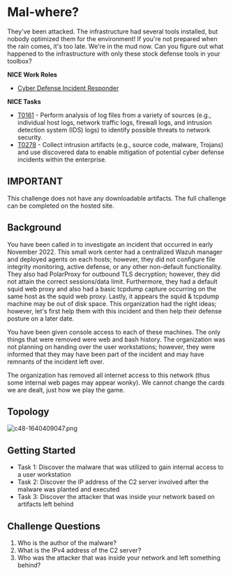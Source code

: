 # Mal-where?

They've been attacked. The infrastructure had several tools installed, but nobody optimized them for the environment! If you're not prepared when the rain comes, it's too late. We're in the mud now. Can you figure out what happened to the infrastructure with only these stock defense tools in your toolbox?

**NICE Work Roles** 

- [Cyber Defense Incident Responder](https://niccs.cisa.gov/workforce-development/nice-framework/work-roles/cyber-defense-incident-responder)

**NICE Tasks**

- [T0161](https://niccs.cisa.gov/workforce-development/nice-framework/tasks/t0161) - Perform analysis of log files from a variety of sources (e.g., individual host logs, network traffic logs, firewall logs, and intrusion detection system (IDS) logs) to identify possible threats to network security.
- [T0278](https://niccs.cisa.gov/workforce-development/nice-framework/tasks/t0278) - Collect intrusion artifacts (e.g., source code, malware, Trojans) and use discovered data to enable mitigation of potential cyber defense incidents within the enterprise.

## IMPORTANT

This challenge does not have any downloadable artifacts. The full challenge can be completed on the hosted site.

## Background

You have been called in to investigate an incident that occurred in early November 2022. This small work center had a centralized Wazuh manager and deployed agents on each hosts; however, they did not configure file integrity monitoring, active defense, or any other non-default functionality. They also had PolarProxy for outbound TLS decryption; however, they did not attain the correct sessions/data limit. Furthermore, they had a default squid web proxy and also had a basic tcpdump capture occurring on the same host as the squid web proxy. Lastly, it appears the squid & tcpdump machine may be out of disk space. This organization had the right ideas; however, let's first help them with this incident and then help their defense posture on a later date.

You have been given console access to each of these machines. The only things that were removed were web and bash history. The organization was not planning on handing over the user workstations; however, they were informed that they may have been part of the incident and may have remnants of the incident left over. 

The organization has removed all internet access to this network (thus some internal web pages may appear wonky). We cannot change the cards we are dealt, just how we play the game.
  
## Topology

![c48-1640409047.png](https://Launchpad.cisa.gov/tm/docs/b9f73c5d50b04a7d996f46df8468b01e/c48-1640409047.png)

## Getting Started

- Task 1: Discover the malware that was utilized to gain internal access to a user workstation
- Task 2: Discover the IP address of the C2 server involved after the malware was planted and executed
- Task 3: Discover the attacker that was inside your network based on artifacts left behind

## Challenge Questions

1. Who is the author of the malware?
2. What is the IPv4 address of the C2 server?
3. Who was the attacker that was inside your network and left something behind?

